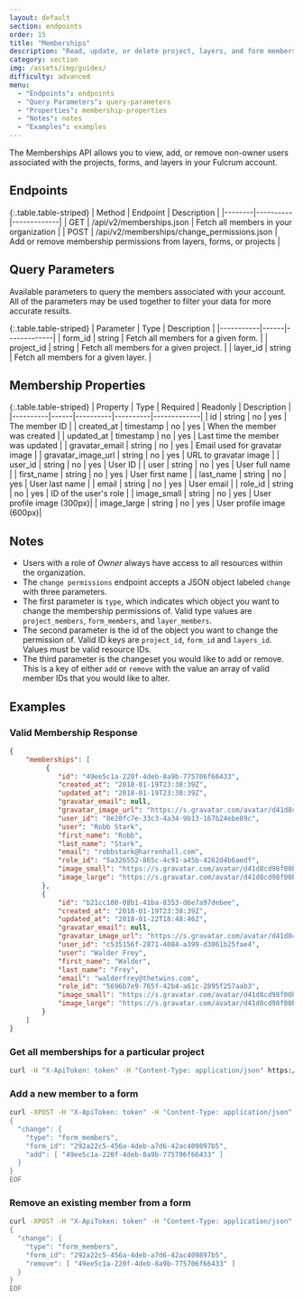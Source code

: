 ```yaml
---
layout: default
section: endpoints
order: 15
title: "Memberships"
description: "Read, update, or delete project, layers, and form memberships"
category: section
img: /assets/img/guides/
difficulty: advanced
menu:
  - "Endpoints": endpoints
  - "Query Parameters": query-parameters
  - "Properties": membership-properties
  - "Notes": notes
  - "Examples": examples
---
```


The Memberships API allows you to view, add, or remove non-owner users associated with the projects, forms, and layers in your Fulcrum account.

## Endpoints

{:.table.table-striped}
| Method | Endpoint | Description |
|--------|----------|-------------|
| GET | /api/v2/memberships.json | Fetch all members in your organization |
| POST | /api/v2/memberships/change_permissions.json | Add or remove membership permissions from layers, forms, or projects |

## Query Parameters

Available parameters to query the members associated with your account. All of the parameters may be used together to filter your data for more accurate results.

{:.table.table-striped}
| Parameter | Type | Description |
|-----------|------|-------------|
| form_id | string | Fetch all members for a given form. |
| project_id | string | Fetch all members for a given project. |
| layer_id | string | Fetch all members for a given layer. |

## Membership Properties

{:.table.table-striped}
| Property | Type | Required | Readonly | Description |
|----------|------|----------|----------|-------------|
| id | string | no | yes | The member ID |
| created_at | timestamp | no | yes | When the member was created |
| updated_at | timestamp | no | yes | Last time the member was updated |
| gravatar_email | string | no | yes | Email used for gravatar image |
| gravatar_image_url | string | no | yes | URL to gravatar image |
| user_id | string | no | yes | User ID |
| user | string | no | yes | User full name |
| first_name | string | no | yes | User first name |
| last_name | string | no | yes | User last name |
| email | string | no | yes | User email |
| role_id | string | no | yes | ID of the user's role |
| image_small | string | no | yes | User profile image (300px)|
| image_large | string | no | yes | User profile image (600px)|

## Notes
 - Users with a role of _Owner_ always have access to all resources within the organization.
 - The `change permissions` endpoint accepts a JSON object labeled `change` with three parameters.
 - The first parameter is `type`, which indicates which object you want to change the membership permissions of. Valid type values are `project_members`, `form_members`, and `layer_members`.
 - The second parameter is the id of the object you want to change the permission of. Valid ID keys are `project_id`, `form_id` and `layers_id`. Values must be valid resource IDs.
 - The third parameter is the changeset you would like to add or remove. This is a key of either `add` or `remove` with the value an array of valid member IDs that you would like to alter.

## Examples

### Valid Membership Response
```json
{
    "memberships": [
         {
            "id": "49ee5c1a-220f-4deb-8a9b-775706f66433",
            "created_at": "2018-01-19T23:38:39Z",
            "updated_at": "2018-01-19T23:38:39Z",
            "gravatar_email": null,
            "gravatar_image_url": "https://s.gravatar.com/avatar/d41d8cd98f00b204e9800998ecf8427e?s=80",
            "user_id": "8e20fc7e-33c3-4a34-9b13-167b24ebe89c",
            "user": "Robb Stark",
            "first_name": "Robb",
            "last_name": "Stark",
            "email": "robbstark@harrenhall.com",
            "role_id": "5a326552-865c-4c91-a45b-4262d4b6aedf",
            "image_small": "https://s.gravatar.com/avatar/d41d8cd98f00b204e9800998ecf8427e?s=300",
            "image_large": "https://s.gravatar.com/avatar/d41d8cd98f00b204e9800998ecf8427e?s=600"
        },
        {
            "id": "b21cc100-08b1-41ba-8353-d6e7a97debee",
            "created_at": "2018-01-19T23:38:39Z",
            "updated_at": "2018-01-22T18:48:46Z",
            "gravatar_email": null,
            "gravatar_image_url": "https://s.gravatar.com/avatar/d41d8cd98f00b204e9800998ecf8427e?s=80",
            "user_id": "c535156f-2871-4084-a399-d3061b25fae4",
            "user": "Walder Frey",
            "first_name": "Walder",
            "last_name": "Frey",
            "email": "walderfrey@thetwins.com",
            "role_id": "5696b7e9-765f-42b4-a61c-2895f257aab3",
            "image_small": "https://s.gravatar.com/avatar/d41d8cd98f00b204e9800998ecf8427e?s=300",
            "image_large": "https://s.gravatar.com/avatar/d41d8cd98f00b204e9800998ecf8427e?s=600"
        }
    ]
}
```

### Get all memberships for a particular project
```sh
curl -H "X-ApiToken: token" -H "Content-Type: application/json" https://api.fulcrumapp.com/api/v2/memberships.json?project_id=3751f03b-043d-48bf-a6cc-747ddd36b777
```

### Add a new member to a form
```sh
curl -XPOST -H "X-ApiToken: token" -H "Content-Type: application/json" -d@- https://api.fulcrumapp.com/api/v2/memberships/change_permissions.json <<EOF
{
  "change": {
    "type": "form_members",
    "form_id": "292a22c5-456a-4deb-a7d6-42ac409897b5",
    "add": [ "49ee5c1a-220f-4deb-8a9b-775706f66433" ]
  }
}
EOF
```

### Remove an existing member from a form
```bash
curl -XPOST -H "X-ApiToken: token" -H "Content-Type: application/json" -d@- https://api.fulcrumapp.com/api/v2/memberships/change_permissions.json <<EOF
{
  "change": {
    "type": "form_members",
    "form_id": "292a22c5-456a-4deb-a7d6-42ac409897b5",
    "remove": [ "49ee5c1a-220f-4deb-8a9b-775706f66433" ]
  }
}
EOF
```
